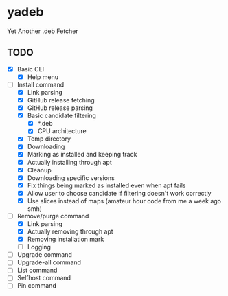 # yadeb
Yet Another .deb Fetcher

## TODO

- [X] Basic CLI
    - [X] Help menu
- [ ] Install command
    - [X] Link parsing
    - [X] GitHub release fetching
    - [X] GitHub release parsing
    - [X] Basic candidate filtering
        - [X] *.deb
        - [X] CPU architecture
    - [X] Temp directory
    - [X] Downloading
    - [X] Marking as installed and keeping track
    - [X] Actually installing through apt
    - [X] Cleanup
    - [X] Downloading specific versions
    - [X] Fix things being marked as installed even when apt fails
    - [X] Allow user to choose candidate if filtering doesn't work correctly
    - [X] Use slices instead of maps (amateur hour code from me a week ago smh)
- [ ] Remove/purge command
    - [X] Link parsing
    - [X] Actually removing through apt
    - [X] Removing installation mark
    - [ ] Logging
- [ ] Upgrade command
- [ ] Upgrade-all command
- [ ] List command
- [ ] Selfhost command
- [ ] Pin command
